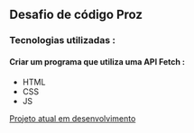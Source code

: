 ## Desafio de código Proz
<h3> Tecnologias utilizadas :</h3>
<h4> Criar um programa que utiliza uma API Fetch :</h4>
<ul>
    <li>HTML</li>
    <li>CSS</li>
    <li>JS</li>
</ul>


[Projeto atual em desenvolvimento](https://alanpedrod.github.io/requisicao-api-fetch/) 
